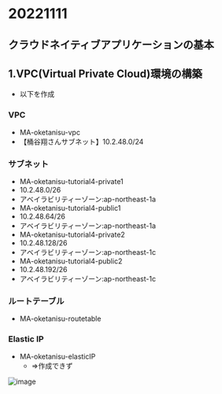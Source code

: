# 20221111
## クラウドネイティブアプリケーションの基本
## 1.VPC(Virtual Private Cloud)環境の構築
- 以下を作成

### VPC
- MA-oketanisu-vpc
 - 【桶谷翔さんサブネット】10.2.48.0/24

### サブネット
- MA-oketanisu-tutorial4-private1
 - 10.2.48.0/26
 - アベイラビリティーゾーン:ap-northeast-1a
- MA-oketanisu-tutorial4-public1
 - 10.2.48.64/26
 - アベイラビリティーゾーン:ap-northeast-1a
- MA-oketanisu-tutorial4-private2
 - 10.2.48.128/26
 - アベイラビリティーゾーン:ap-northeast-1c
- MA-oketanisu-tutorial4-public2
 - 10.2.48.192/26
 - アベイラビリティーゾーン:ap-northeast-1c

### ルートテーブル
- MA-oketanisu-routetable

### Elastic IP
- MA-oketanisu-elasticIP
  - ⇒作成できず
 
![image](https://user-images.githubusercontent.com/116000206/201311568-93b0681a-d3ba-4106-8a02-1065d15eb5c9.png)
